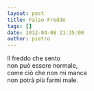 ```yaml
---
layout: post
title: Falso Freddo
tags: []
date: 2012-04-08 21:35:00
author: pietro
---
```

Il freddo che sento<br/>non può essere normale,<br/>come ciò che non mi manca<br/>non potrà più farmi male.
